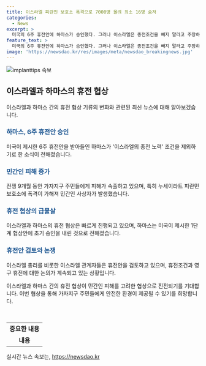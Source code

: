 ```yaml
---
title: 이스라엘 피란민 보호소 폭격으로 7000명 몰려 최소 16명 숨져
categories:
  - News
excerpt: >
  미국의 6주 휴전안에 하마스가 승인했다. 그러나 이스라엘은 종전조건을 빼지 말라고 주장하고 있다. 가자지구 누세이라트 피란민 보호소가 이스라엘의 폭격을 받아 16명이 사망하고 50명 이상이 다쳤다. 피해가 더 커지지 않도록 하마스와 이스라엘의 휴전 협상은 급물살을 타고 있다. 하마스는 1단계 협상안을 승인했고, 이스라엘도 협상안을 검토 중이다. 미국 대통령 바이든은 휴전 합의에 노력 중이지만, 영구 휴전 문제가 남아있다.
feature_text: >
  미국의 6주 휴전안에 하마스가 승인했다. 그러나 이스라엘은 종전조건을 빼지 말라고 주장하고 있다. 가자지구 누세이라트 피란민 보호소가 이스라엘의 폭격을 받아 16명이 사망하고 50명 이상이 다쳤다. 피해가 더 커지지 않도록 하마스와 이스라엘의 휴전 협상은 급물살을 타고 있다. 하마스는 1단계 협상안을 승인했고, 이스라엘도 협상안을 검토 중이다. 미국 대통령 바이든은 휴전 합의에 노력 중이지만, 영구 휴전 문제가 남아있다.
image: 'https://newsdao.kr/res/images/meta/newsdao_breakingnews.jpg'
---
```


<p><img src="https://newsdao.kr/res/images/meta/newsdao_breakingnews.jpg" alt="implanttips 속보" /></p>

<h2 data-ke-size="size26">이스라엘과 하마스의 휴전 협상</h2>

<p data-ke-size="size16">이스라엘과 하마스 간의 휴전 협상 기류의 변화와 관련된 최신 뉴스에 대해 알아보겠습니다.</p>

<h3><b><span style="color: #1a5490;">하마스, 6주 휴전안 승인</span></b></h3>

<p data-ke-size="size16">미국이 제시한 6주 휴전안을 받아들인 하마스가 '이스라엘의 종전 노력' 조건을 제외하기로 한 소식이 전해졌습니다.</p>

<h3><b><span style="color: #1a5490;">민간인 피해 증가</span></b></h3>

<p data-ke-size="size16">전쟁 9개월 동안 가자지구 주민들에게 피해가 속출하고 있으며, 특히 누세이라트 피란민 보호소에 폭격이 가해져 민간인 사상자가 발생했습니다.</p>

<h3><b><span style="color: #1a5490;">휴전 협상의 급물살</span></b></h3>

<p data-ke-size="size16">이스라엘과 하마스의 휴전 협상은 빠르게 진행되고 있으며, 하마스는 미국이 제시한 1단계 협상안에 초기 승인을 내린 것으로 전해졌습니다.</p>

<h3><b><span style="color: #1a5490;">휴전안 검토와 논쟁</span></b></h3>

<p data-ke-size="size16">이스라엘 총리를 비롯한 이스라엘 관계자들은 휴전안을 검토하고 있으며, 휴전조건과 영구 휴전에 대한 논의가 계속되고 있는 상황입니다.</p>

<p>이스라엘과 하마스 간의 휴전 협상이 민간인 피해를 고려한 협상으로 진전되기를 기대합니다. 이번 협상을 통해 가자지구 주민들에게 안전한 환경이 제공될 수 있기를 희망합니다. </p>

<p data-ke-size="size16">&nbsp;</p>

<table>
    <tbody>
        <tr>
            <td style="text-align: center; height: 17px;"><b>중요한 내용</b></td>
        </tr>
        <tr>
            <td style="text-align: center;"><b>내용</b></td>
        </tr>
    </tbody>
</table>
실시간 뉴스 속보는, <a href="https://newsdao.kr" rel="dofollow">https://newsdao.kr</a>


